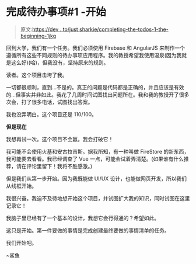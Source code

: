 # 完成待办事项#1 -开始

> 原文:[https://dev . to/just sharkie/completing-the-todos-1-the-beginning-1jkg](https://dev.to/justsharkie/completing-the-todos-1-the-beginning-1jkg)

回到大学，我们有一个任务。我们必须使用 Firebase 和 AngularJS 来制作一个遵循所有这些不同规则的待办事项应用程序。我的教授希望我使用温泉(因为我就是这么好)(哈)，但我没有，坚持原来的规则。

读者。这个项目击垮了我。

一切都很顺利，直到...不是的。真正的问题是代码都是正确的，并且应该是有效的...但事实并非如此。我花了几周时间试图找出问题所在。我和我的教授开了很多次会，打了很多电话，试图找出答案。

我也没弄明白。这个项目还是 110/100。

**但是现在**

我想再试一次。这个项目不会赢。我会打破它！

我可能不会使用火基和安古拉吉斯。据我所知，有一种叫做 FireStore 的新东西，我可能要去看看。我已经调查了 Vue 一点，可能会试着弄清楚。(如果谁有什么推荐，请在评论里留下！我将不胜感激。)

但是我们从第一步开始。因为我既能做 UI/UX 设计，也能做网页开发，所以我们从线框开始。

我很兴奋。我迫不及待地想开始这个项目，并试图扩大我的知识，同时试图在这里记录它！

我脑子里已经有了一个基本的设计，我想它会行得通的？希望如此。

这只是开始。第一件要做的事情是完成创建最终要做的事情清单的任务。

我们开始吧。

~鲨鱼